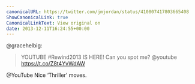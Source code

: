 ```yaml
---
canonicalURL: https://twitter.com/jmjordan/status/410807417803665408
ShowCanonicalLink: true
CanonicalLinkText: View original on
date: 2013-12-11T16:24:55+00:00
---
```

@gracehelbig:

> YOUTUBE #Rewind2013 IS HERE! Can you spot me? @youtube https://t.co/Z8t4YvWdAW

@YouTube Nice ‘Thriller’ moves.